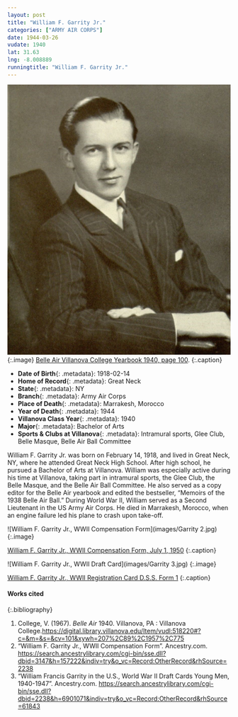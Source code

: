 ```yaml
---
layout: post
title: "William F. Garrity Jr."
categories: ["ARMY AIR CORPS"]
date: 1944-03-26
vudate: 1940
lat: 31.63
lng: -8.008889
runningtitle: "William F. Garrity Jr."
---
```


![William F. Garrity Jr.](images/Garrity.jpg)
   {:.image}
[Belle Air Villanova College Yearbook 1940, page 100](https://digital.library.villanova.edu/Item/vudl:518220#?c=&m=&s=&cv=102&xywh=122%2C2373%2C2114%2C837).
  {:.caption}

* **Date of Birth**{: .metadata}: 1918-02-14
* **Home of Record**{: .metadata}: Great Neck
* **State**{: .metadata}: NY
* **Branch**{: .metadata}: Army Air Corps
* **Place of Death**{: .metadata}: Marrakesh, Morocco
* **Year of Death**{: .metadata}: 1944
* **Villanova Class Year**{: .metadata}: 1940
* **Major**{: .metadata}: Bachelor of Arts
* **Sports & Clubs at Villanova**{: .metadata}: Intramural sports, Glee Club, Belle Masque, Belle Air Ball Committee

William F. Garrity Jr. was born on February 14, 1918, and lived in Great Neck, NY, where he attended Great Neck High School. After high school, he pursued a Bachelor of Arts at Villanova. William was especially active during his time at Villanova, taking part in intramural sports, the Glee Club, the Belle Masque, and the Belle Air Ball Committee. He also served as a copy editor for the Belle Air yearbook and edited the bestseller, “Memoirs of the 1938 Belle Air Ball.” During World War II, William served as a Second Lieutenant in the US Army Air Corps. He died in Marrakesh, Morocco, when an engine failure led his plane to crash upon take-off.



![William F. Garrity Jr., WWII Compensation Form](images/Garrity 2.jpg)
  {:.image}

[William F. Garrity Jr., WWII Compensation Form, July 1, 1950](https://search.ancestrylibrary.com/cgi-bin/sse.dll?dbid=3147&h=157222&indiv=try&o_vc=Record:OtherRecord&rhSource=2238)
  {:.caption}

![William F. Garrity Jr., WWII Draft Card](images/Garrity 3.jpg)
  {:.image}

[William F. Garrity Jr., WWII Registration Card D.S.S. Form 1](https://search.ancestrylibrary.com/cgi-bin/sse.dll?dbid=2238&h=6901071&indiv=try&o_vc=Record:OtherRecord&rhSource=61843)
  {:.caption}



#### Works cited

{:.bibliography}

1. College, V. (1967). _Belle Air_ 1940. Villanova, PA : Villanova College.<https://digital.library.villanova.edu/Item/vudl:518220#?c=&m=&s=&cv=101&xywh=207%2C89%2C1957%2C775>
2. “William F. Garrity Jr., WWII Compensation Form”. Ancestry.com. <https://search.ancestrylibrary.com/cgi-bin/sse.dll?dbid=3147&h=157222&indiv=try&o_vc=Record:OtherRecord&rhSource=2238>
3. “William Francis Garrity in the U.S., World War II Draft Cards Young Men, 1940-1947”. Ancestry.com. <https://search.ancestrylibrary.com/cgi-bin/sse.dll?dbid=2238&h=6901071&indiv=try&o_vc=Record:OtherRecord&rhSource=61843>
